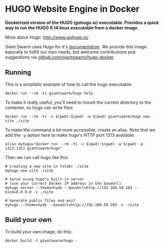 # HUGO Website Engine in Docker

**Dockerized version of the HUGO (gohugo.io) executable. Provides a quick way to run the HUGO 0.14 linux executable from a docker image.**

More about Hugo: http://www.gohugo.io/

Giant Swarm uses Hugo for it's [documentation](https://docs.giantswarm.io/). We provide this image basically to fulfill our own needs, but welcome contributions and suggestions via [github.com/giantswarm/hugo-docker](https://github.com/giantswarm/hugo-docker).

## Running

This is a simplistic example of how to call the hugo executable:

    docker run --rm -ti giantswarm/hugo help

To make it really useful, you'll need to mount the current directory to the container, so hugo can write files:

    docker run --rm -ti -v $(pwd):$(pwd) -w $(pwd) giantswarm/hugo new site ./site

To make the command a bit more accessible, create an alias. Note that we add the `-p` option here to make hugo's HTTP port 1313 available.

    alias myhugo="docker run --rm -ti -v $(pwd):$(pwd) -w $(pwd) -p 1313:1313 giantswarm/hugo"

Then we can call hugo like this:

    # Creating a new site in folder ./site
    myhugo new site ./site

    # Serve using hugo's built-in server
    # (use your currect Docker IP address in the baseUrl)
    myhugo server --theme=hyde --baseUrl=http://192.168.59.103 --bind=0.0.0.0 -s ./site

    # Generate public files and exit
    myhugo --theme=hyde --baseUrl=http://192.168.59.103 -s ./site

## Build your own

To build your own image, do this:

    docker build -t giantswarm/hugo .
